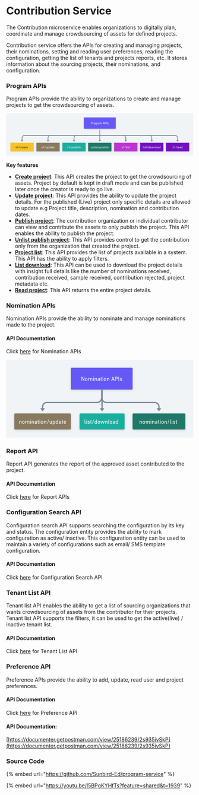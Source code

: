 # Contribution Service

The Contribution microservice enables organizations to digitally plan, coordinate and manage crowdsourcing of assets for defined projects.

Contribution service offers the APIs for creating and managing projects, their nominations, setting and reading user preferences, reading the configuration, getting the list of tenants and projects reports, etc. It stores information about the sourcing projects, their nominations, and configuration.

### Program APIs

Program APIs provide the ability to organizations to create and manage projects to get the crowdsourcing of assets.

![](<../../../.gitbook/assets/Program APIs (1).png>)

**Key features**

* [**Create project**](https://documenter.getpostman.com/view/25186239/2s935ivSkP#cd6f8eda-d0ca-4c97-a118-924d1cce7d83): This API creates the project to get the crowdsourcing of assets. Project by default is kept in draft mode and can be published later once the creator is ready to go live.&#x20;
* [**Update project**](https://documenter.getpostman.com/view/25186239/2s935ivSkP#11d24652-1c07-4982-84f3-06a424447eff): This API provides the ability to update the project details. For the published (Live) project only specific details are allowed to update e.g Project title, description, nomination and contribution dates.
* [**Publish project**](https://documenter.getpostman.com/view/25186239/2s935ivSkP#c13730d7-016f-475f-a874-9d8fa237aa00): The contribution organization or individual contributor can view and contribute the assets to only publish the project. This API enables the ability to publish the project.
* [**Unlist publish project**](https://documenter.getpostman.com/view/25186239/2s935ivSkP#24d202e7-d361-4081-b20e-88d33d57d30a): This API provides control to get the contribution only from the organization that created the project.
* [**Project list**](https://documenter.getpostman.com/view/25186239/2s935ivSkP#dd6636de-c7c0-40ae-b0cb-558df7635918): This API provides the list of projects available in a system. This API has the ability to apply filters.
* [**List download**](https://documenter.getpostman.com/view/25186239/2s935ivSkP#e310c537-d7db-4f0e-842b-88701ca5a6e1): This API can be used to download the project details with insight full details like the number of nominations received, contribution received, sample received, contribution rejected, project metadata etc.
* [**Read project**](https://documenter.getpostman.com/view/25186239/2s935ivSkP#eba06746-f44e-4aa3-ae77-e3ddc2a8d362): This API returns the entire project details.



### Nomination APIs

Nomination APIs provide the ability to nominate and manage nominations made to the project.&#x20;

#### API Documentation

Click [here](https://documenter.getpostman.com/view/25186239/2s935ivSkP#803946b4-b678-4a80-92ea-fdf06b73dde4) for Nomination APIs

![](../../../.gitbook/assets/nomination.png)

### Report API

Report API generates the report of the approved asset contributed to the project.

#### API Documentation

Click [here](https://documenter.getpostman.com/view/25186239/2s935ivSkP#7a2dc25e-b8a7-4b56-b3d1-e9ee4def3372) for Report APIs&#x20;

### Configuration Search API

Configuration search API supports searching the configuration by its key and status. The configuration entity provides the ability to mark configuration as active/ inactive. This configuration entity can be used to maintain a variety of configurations such as email/ SMS template configuration.&#x20;

#### API Documentation

Click [here](https://documenter.getpostman.com/view/25186239/2s935ivSkP#26d927e9-ebe5-4334-997b-dc452a13ac27) for Configuration Search API

### Tenant List API

Tenant list API enables the ability to get a list of sourcing organizations that wants crowdsourcing of assets from the contributor for their projects. Tenant list API supports the filters, it can be used to get the active(live) / inactive tenant list.

#### API Documentation

Click [here](https://documenter.getpostman.com/view/25186239/2s935ivSkP#331bb0f5-d707-4f6e-aaa6-c516f35b7040) for Tenant List API

### Preference API

Preference APIs provide the ability to add, update, read user and project preferences.&#x20;

#### API Documentation

Click [here](https://documenter.getpostman.com/view/25186239/2s935ivSkP#aaf6cd02-afa6-434e-a59c-277983299b7c) for Preference API

#### API Documentation:

[https://documenter.getpostman.com/view/25186239/2s935ivSkP](https://documenter.getpostman.com/view/25186239/2s935ivSkP)

### Source Code

{% embed url="https://github.com/Sunbird-Ed/program-service" %}

{% embed url="https://youtu.be/l5BPgKYHfTs?feature=shared&t=1939" %}

